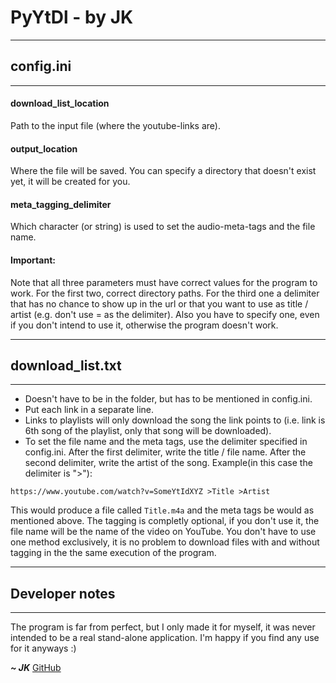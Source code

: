 # PyYtDl - by JK
---
## config.ini
--- 
#### download_list_location
Path to the input file (where the youtube-links are).
#### output_location
Where the file will be saved.
You can specify a directory that doesn't exist yet, it will be created for you.
#### meta_tagging_delimiter
Which character (or string) is used to set the audio-meta-tags and the file name.
#### Important:
Note that all three parameters must have correct values for the program to work. For the first two, correct directory paths. For the third one a delimiter that has no chance to show up in the url or that you want to use as title / artist (e.g. don't use = as the delimiter). Also you have to specify one, even if you don't intend to use it, otherwise the program doesn't work.

---
## download_list.txt
---

- Doesn't have to be in the folder, but has to be mentioned in config.ini.
- Put each link in a separate line.
- Links to playlists will only download the song the link points to (i.e. link is 6th song of the playlist, only that song will be downloaded).
- To set the file name and the meta tags, use the delimiter specified in config.ini. After the first delimiter, write the title / file name. After the second delimiter, write the artist of the song.
Example(in this case the delimiter is ">"):
```
https://www.youtube.com/watch?v=SomeYtIdXYZ >Title >Artist
```
This would produce a file called `Title.m4a` and the meta tags be would as mentioned  above.
The tagging is completly optional, if you don't use it, the file name will be the name of the video on YouTube.
You don't have to use one method exclusively, it is no problem to download files with and without tagging in the the same execution of the program.

---
## Developer notes
---

The program is far from perfect, but I only made it for myself, it was never intended to be a real stand-alone application. I'm happy if you find any use for it anyways :)

__*~ JK*__
[GitHub](https://github.com/JohannesKnopp/)